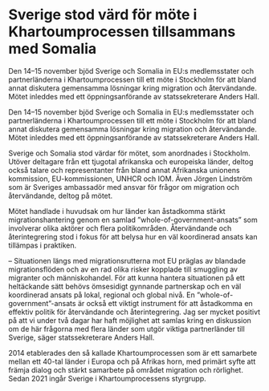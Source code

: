 # Sverige stod värd för möte i Khartoumprocessen tillsammans med Somalia

Den 14–15 november bjöd Sverige och Somalia in EU:s medlemsstater och partnerländerna i Khartoumprocessen till ett möte i Stockholm för att bland annat diskutera gemensamma lösningar kring migration och återvändande. Mötet inleddes med ett öppningsanförande av statssekreterare Anders Hall.

Den 14–15 november bjöd Sverige och Somalia in EU:s medlemsstater och partnerländerna i Khartoumprocessen till ett möte i Stockholm för att bland annat diskutera gemensamma lösningar kring migration och återvändande. Mötet inleddes med ett öppningsanförande av statssekreterare Anders Hall.

Sverige och Somalia stod värdar för mötet, som anordnades i Stockholm. Utöver deltagare från ett tjugotal afrikanska och europeiska länder, deltog också talare och representanter från bland annat Afrikanska unionens kommission, EU-kommissionen, UNHCR och IOM. Även Jörgen Lindström som är Sveriges ambassadör med ansvar för frågor om migration och återvändande, deltog på mötet.

Mötet handlade i huvudsak om hur länder kan åstadkomma stärkt migrationshantering genom en samlad ”whole-of-government-ansats” som involverar olika aktörer och flera politikområden. Återvändande och återintegrering stod i fokus för att belysa hur en väl koordinerad ansats kan tillämpas i praktiken.

­­­­­­– Situationen längs med migrationsrutterna mot EU präglas av blandade migrationsflöden och av en rad olika risker kopplade till smuggling av migranter och människohandel. För att kunna hantera situationen på ett heltäckande sätt behövs ömsesidigt gynnande partnerskap och en väl koordinerad ansats på lokal, regional och global nivå. En ”whole-of-government”-ansats är också ett viktigt instrument för att åstadkomma en effektiv politik för återvändande och återintegrering. Jag ser mycket positivt på att vi under två dagar har haft möjlighet att samlas kring en diskussion om de här frågorna med flera länder som utgör viktiga partnerländer till Sverige, säger statssekreterare Anders Hall.

2014 etablerades den så kallade Khartoumprocessen som är ett samarbete mellan ett 40-tal länder i Europa och på Afrikas horn, med primärt syfte att främja dialog och stärkt samarbete på området migration och rörlighet. Sedan 2021 ingår Sverige i Khartoumprocessens styrgrupp.
